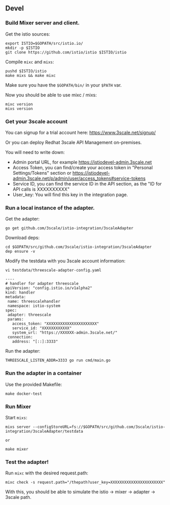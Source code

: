 

## Devel

### Build Mixer server and client.


Get the istio sources:

```
export ISTIO=$GOPATH/src/istio.io/
mkdir -p $ISTIO
git clone https://github.com/istio/istio $ISTIO/istio
```

Compile `mixc` and `mixs`:

```
pushd $ISTIO/istio
make mixs && make mixc
```

Make sure you have the `$GOPATH/bin/` in your `$PATH` var.

Now you should be able to use mixc / mixs: 

```
mixc version
mixs version
```

### Get your 3scale account

You can signup for a trial account here: https://www.3scale.net/signup/

Or you can deploy Redhat 3scale API Management on-premises.

You will need to write down:

  * Admin portal URL, for example https://istiodevel-admin.3scale.net
  * Access Token, you can find/create your access token in "Personal Settings/Tokens" section or https://istiodevel-admin.3scale.net/p/admin/user/access_tokens#service-tokens
  * Service ID, you can find the service ID in the API section, as the "ID for API calls is XXXXXXXXXX"
  * User_key: You will find this key in the integration page.

### Run a local instance of the adapter.

Get the adapter:

```
go get github.com/3scale/istio-integration/3scaleAdapter
```

Download deps:

```
cd $GOPATH/src/github.com/3scale/istio-integration/3scaleAdapter
dep ensure -v 
```

Modify the testdata with you 3scale account information:

```
vi testdata/threescale-adapter-config.yaml

----
# handler for adapter threescale
apiVersion: "config.istio.io/v1alpha2"
kind: handler
metadata:
 name: threescalehandler
 namespace: istio-system
spec:
 adapter: threescale
 params:
   access_token: "XXXXXXXXXXXXXXXXXXXXXX"
   service_id: "XXXXXXXXXXXX"
   system_url: "https://XXXXXX-admin.3scale.net/"
 connection:
   address: "[::]:3333"
```

Run the adapter:

```
THREESCALE_LISTEN_ADDR=3333 go run cmd/main.go
```

### Run the adapter in a container

Use the provided Makefile:

```
make docker-test
```

### Run Mixer

Start `mixs`:

```
mixs server --configStoreURL=fs://$GOPATH/src/github.com/3scale/istio-integration/3scaleAdapter/testdata

or

make mixer
```

### Test the adapter! 

Run `mixc` with the desired request.path: 

```
mixc check -s request.path="/thepath?user_key=XXXXXXXXXXXXXXXXXXXXXXX"
```

With this, you should be able to simulate the istio -> mixer -> adapter -> 3scale path.  

